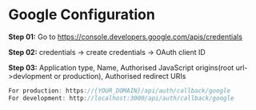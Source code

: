 # Google Configuration

**Step 01:** Go to https://console.developers.google.com/apis/credentials

**Step 02:** credentials -> create credentials -> OAuth client ID

**Step 03:** Application type, Name, Authorised JavaScript origins(root url->devlopment or production), Authorised redirect URIs

```javascript
For production: https://{YOUR_DOMAIN}/api/auth/callback/google
For development: http://localhost:3000/api/auth/callback/google
```
